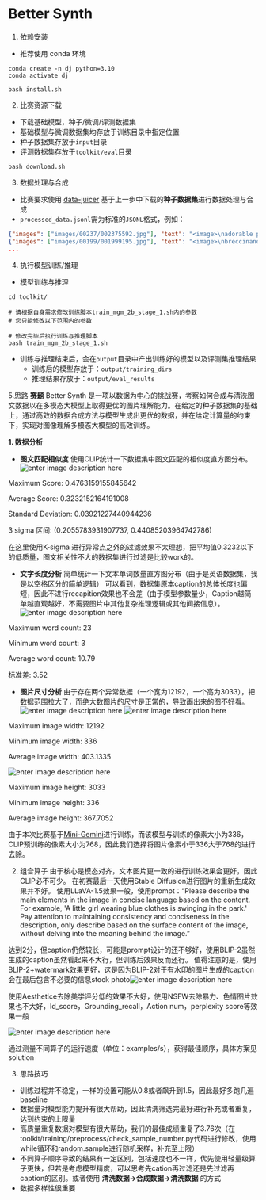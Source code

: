 # Better Synth 

1. 依赖安装
- 推荐使用 conda 环境
```shell
conda create -n dj python=3.10
conda activate dj

bash install.sh
```

2. 比赛资源下载
- 下载基础模型，种子/微调/评测数据集
- 基础模型与微调数据集均存放于训练目录中指定位置
- 种子数据集存放于`input`目录
- 评测数据集存放于`toolkit/eval`目录
```shell
bash download.sh
```

3. 数据处理与合成
- 比赛要求使用 [data-juicer](https://github.com/modelscope/data-juicer) 基于上一步中下载的**种子数据集**进行数据处理与合成
- `processed_data.jsonl`需为标准的`JSONL`格式，例如：
```json lines
{"images": ["images/00237/002375592.jpg"], "text": "<image>\nadorable pink and gray elephant themed party favour boxes with tissue fillers <|__dj__eoc|>", "id": "002375592"}
{"images": ["images/00199/001999195.jpg"], "text": "<image>\nbreccinano adult dog food for all ages with turkey, lamb and venisi <|__dj__eoc|>", "id": "001999195"}
...
```

4. 执行模型训练/推理
- 模型训练与推理
```shell
cd toolkit/

# 请根据自身需求修改训练脚本train_mgm_2b_stage_1.sh内的参数
# 您只能修改以下范围内的参数

# 修改完毕后执行训练与推理脚本
bash train_mgm_2b_stage_1.sh
```
- 训练与推理结束后，会在`output`目录中产出训练好的模型以及评测集推理结果
  - 训练后的模型存放于：`output/training_dirs`
  - 推理结果存放于：`output/eval_results`

5.思路
<b><font class=center>赛题</font></b>
Better Synth 是一项以数据为中心的挑战赛，考察如何合成与清洗图文数据以在多模态大模型上取得更优的图片理解能力。在给定的种子数据集的基础上，通过高效的数据合成方法与模型生成出更优的数据，并在给定计算量的约束下，实现对图像理解多模态大模型的高效训练。

 <b>1. 数据分析</b>
  - <b>图文匹配相似度</b>
 使用CLIP统计一下数据集中图文匹配的相似度直方图分布。
 ![enter image description here](https://tianchi-public.oss-cn-hangzhou.aliyuncs.com/public/files/forum/172623128877543621726231288775_hb36njifnu.jpeg)

Maximum Score: 0.4763159155845642

Average Score: 0.3232152164191008

Standard Deviation: 0.03921227440944236

3 sigma 区间: (0.2055783931907737, 0.44085203964742786)

在这里使用K-sigma 进行异常点之外的过滤效果不太理想，把平均值0.3232以下的低质量，图文相关性不大的数据集进行过滤是比较work的。

  - <b>文字长度分析</b>
  简单统计一下文本单词数量直方图分布（由于是英语数据集，我是以空格区分的简单逻辑）
  可以看到，数据集原本caption的总体长度也偏短，因此不进行recapition效果也不会差（由于模型参数量少，Caption越简单越直观越好，不需要图片中其他复杂推理逻辑或其他间接信息）。
  ![enter image description here](https://tianchi-public.oss-cn-hangzhou.aliyuncs.com/public/files/forum/172623158123115971726231581231_fllwxhmdxh.jpeg)

Maximum word count: 23

Minimum word count: 3

Average word count: 10.79

标准差: 3.52
  
  - <b>图片尺寸分析</b>
  由于存在两个异常数据（一个宽为12192，一个高为3033），把数据范围拉大了，而绝大数图片的尺寸是正常的，导致画出来的图不好看。
  ![enter image description here](https://tianchi-public.oss-cn-hangzhou.aliyuncs.com/public/files/forum/172623285697282141726232856972_mecmq0gazl.png)
  ![enter image description here](https://tianchi-public.oss-cn-hangzhou.aliyuncs.com/public/files/forum/172624003140119171726240031401_giauiehhfz.png)

Maximum image width: 12192

Minimum image width: 336

Average image width: 403.1335

![enter image description here](https://tianchi-public.oss-cn-hangzhou.aliyuncs.com/public/files/forum/172624000503758171726240005037_ac2wj1rqbs.png)

Maximum image height: 3033

Minimum image height: 336

Average image height: 367.7052

由于本次比赛基于[Mini-Gemini](https://github.com/dvlab-research/MGM?spm=a2c22.12281978.0.0.376b2c2bOxjWmv)进行训练，而该模型与训练的像素大小为336，CLIP预训练的像素大小为768，因此我们选择将图片像素小于336大于768的进行去除。
 
 2. 组合算子
 由于核心是模态对齐，文本图片更一致的进行训练效果会更好，因此CLIP必不可少。
 在初赛最后一天使用Stable Diffusion进行图片的重新生成效果并不好。
 使用LLaVA-1.5效果一般，使用prompt：“Please describe the main elements in the image in concise language based on the content. For example, 'A little girl wearing blue clothes is swinging in the park.' Pay attention to maintaining consistency and conciseness in the description, only describe based on the surface content of the image, without delving into the meaning behind the image.”

达到2分，但caption仍然较长，可能是prompt设计的还不够好，使用BLIP-2虽然生成的caption虽然看起来不大行，但训练后效果反而还行。
 值得注意的是，使用BLIP-2+watermark效果更好，这是因为BLIP-2对于有水印的图片生成的caption会在最后包含不必要的信息stock photo![enter image description here](https://tianchi-public.oss-cn-hangzhou.aliyuncs.com/public/files/forum/172623969726649371726239697266_rvyny5y5cf.jpeg)

使用Aesthetice去除美学评分低的效果不大好，使用NSFW去除暴力、色情图片效果也不大好，Id_score，Grounding_recall，Action num，perplexity score等效果一般

![enter image description here](https://tianchi-public.oss-cn-hangzhou.aliyuncs.com/public/files/forum/172630001664645271726300016646_7jztugddfz.jpeg)

通过测量不同算子的运行速度（单位：examples/s），获得最佳顺序，具体方案见solution

3. 思路技巧
 - 训练过程并不稳定，一样的设置可能从0.8或者飙升到1.5，因此最好多跑几遍baseline
 -  数据量对模型能力提升有很大帮助，因此清洗筛选完最好进行补充或者重复，达到约束的上限量
 -  高质量重复数据对模型有很大帮助，我们的最佳成绩重复了3.76次（在toolkit/training/preprocess/check_sample_number.py代码进行修改，使用while循环和random.sample进行随机采样，补充至上限）
 - 不同算子顺序导致的结果有一定区别，包括速度也不一样，优先使用轻量级算子更快，但若是考虑模型精度，可以思考先cation再过滤还是先过滤再caption的区别。或者使用 <b>清洗数据→合成数据→清洗数据</b> 的方式
 - 数据多样性很重要